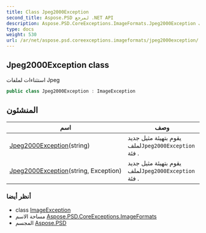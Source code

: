 ```yaml
---
title: Class Jpeg2000Exception
second_title: Aspose.PSD لمرجع .NET API
description: Aspose.PSD.CoreExceptions.ImageFormats.Jpeg2000Exception فصل. استثناءات لملفات Jpeg
type: docs
weight: 530
url: /ar/net/aspose.psd.coreexceptions.imageformats/jpeg2000exception/
---
```

## Jpeg2000Exception class

استثناءات لملفات Jpeg

```csharp
public class Jpeg2000Exception : ImageException
```

## المنشئون

| اسم | وصف |
| --- | --- |
| [Jpeg2000Exception](jpeg2000exception/#constructor)(string) | يقوم بتهيئة مثيل جديد لملف`Jpeg2000Exception` فئة . |
| [Jpeg2000Exception](jpeg2000exception/#constructor_1)(string, Exception) | يقوم بتهيئة مثيل جديد لملف`Jpeg2000Exception` فئة . |

### أنظر أيضا

* class [ImageException](../../aspose.psd.coreexceptions/imageexception/)
* مساحة الاسم [Aspose.PSD.CoreExceptions.ImageFormats](../../aspose.psd.coreexceptions.imageformats/)
* المجسم [Aspose.PSD](../../)


